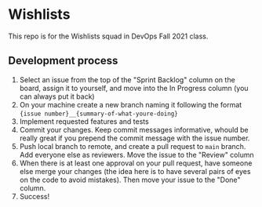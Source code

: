 # Wishlists

This repo is for the Wishlists squad in DevOps Fall 2021 class.

## Development process

1. Select an issue from the top of the "Sprint Backlog" column on the board, assign it to yourself, and move into the In Progress column (you can always put it back)
2. On your machine create a new branch naming it following the format `{issue number}__{summary-of-what-youre-doing}`
3. Implement requested features and tests
4. Commit your changes. Keep commit messages informative, whould be really great if you prepend the commit message with the issue number.
5. Push local branch to remote, and create a pull request to `main` branch. Add everyone else as reviewers. Move the issue to the "Review" column
6. When there is at least one approval on your pull request, have someone else merge your changes (the idea here is to have several pairs of eyes on the code to avoid mistakes). Then move your issue to the "Done" column.
6. Success!
